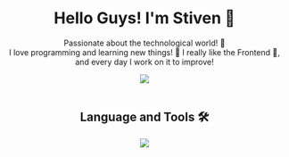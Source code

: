 <div align="center">
  <h1>Hello Guys! I'm Stiven 🦎</h1>
  <p>Passionate about the technological world! 🤖 <br>
  I love programming and learning new things! 🚀 
  I really like the Frontend 🎨, and every day I work on it to improve!</p>
  <a href="https://www.linkedin.com/in/airtor-stiven-vusanovich-2a6358261/" target="_blank">
    <img src="https://img.shields.io/badge/LinkedIn-0077B5?style=for-the-badge&logo=linkedin&logoColor=white" />
  </a>
</div>
<div align="center">
<br>
<h2> Language and Tools 🛠️</h2>
<img src="https://skillicons.dev/icons?i=js,html,css,git,bootstrap,py,react,vite" />
</div>


